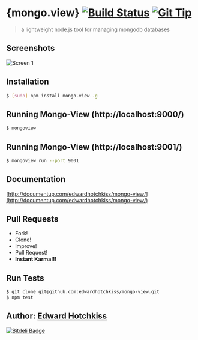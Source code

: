 
# {mongo.view} [![Build Status](https://secure.travis-ci.org/edwardhotchkiss/mongo-view.png)](http://travis-ci.org/edwardhotchkiss/mongo-view) [![Git Tip](http://img.shields.io/gittip/edwardhotchkiss.svg)](https://www.gittip.com/edwardhotchkiss/) 

> a lightweight node.js tool for managing mongodb databases

## Screenshots

![Screen 1](https://github.com/edwardhotchkiss/mongo-view/raw/master/public/images/screens/1.png)

## Installation

```bash
$ [sudo] npm install mongo-view -g
```

## Running Mongo-View (http://localhost:9000/)

```bash
$ mongoview
```

## Running Mongo-View (http://localhost:9001/)

```bash
$ mongoview run --port 9001
```

## Documentation

[http://documentup.com/edwardhotchkiss/mongo-view/](http://documentup.com/edwardhotchkiss/mongo-view/)

## Pull Requests

  * Fork!
  * Clone!
  * Improve!
  * Pull Request!
  * **Instant Karma!!!**

## Run Tests

``` bash
$ git clone git@github.com:edwardhotchkiss/mongo-view.git
$ npm test
```

## Author: [Edward Hotchkiss][0]

[0]: http://edwardhotchkiss.com/


[![Bitdeli Badge](https://d2weczhvl823v0.cloudfront.net/edwardhotchkiss/mongo-view/trend.png)](https://bitdeli.com/free "Bitdeli Badge")

